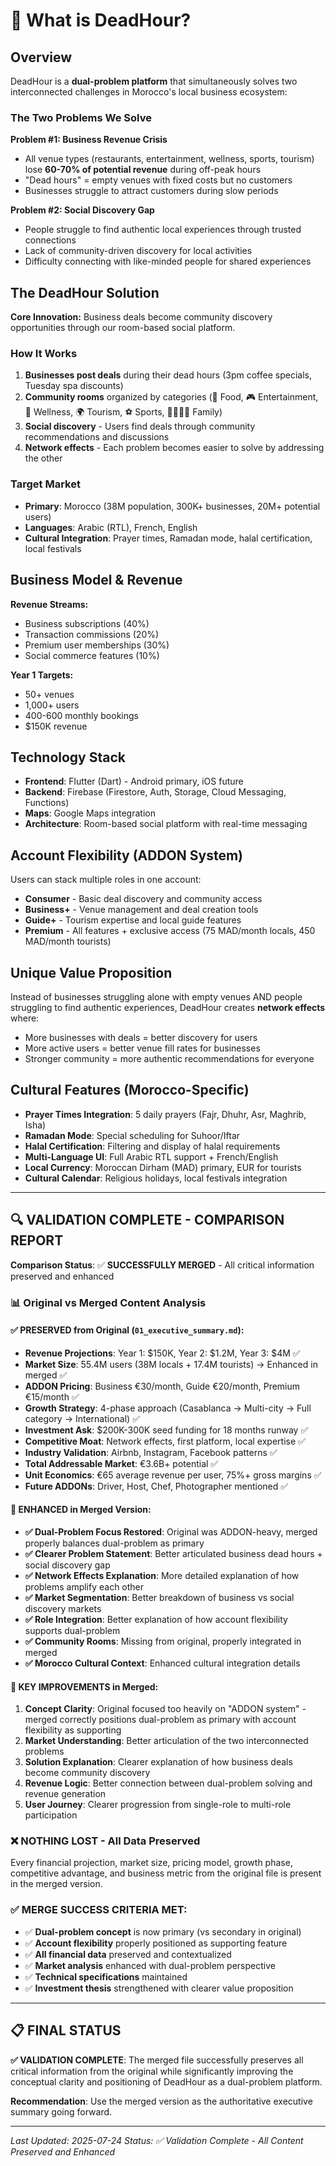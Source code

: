 # 🎯 What is DeadHour?

## Overview
DeadHour is a **dual-problem platform** that simultaneously solves two interconnected challenges in Morocco's local business ecosystem:

### The Two Problems We Solve

**Problem #1: Business Revenue Crisis**
- All venue types (restaurants, entertainment, wellness, sports, tourism) lose **60-70% of potential revenue** during off-peak hours
- "Dead hours" = empty venues with fixed costs but no customers
- Businesses struggle to attract customers during slow periods

**Problem #2: Social Discovery Gap** 
- People struggle to find authentic local experiences through trusted connections
- Lack of community-driven discovery for local activities
- Difficulty connecting with like-minded people for shared experiences

## The DeadHour Solution

**Core Innovation:** Business deals become community discovery opportunities through our room-based social platform.

### How It Works
1. **Businesses post deals** during their dead hours (3pm coffee specials, Tuesday spa discounts)
2. **Community rooms** organized by categories (🍕 Food, 🎮 Entertainment, 💆 Wellness, 🌍 Tourism, ⚽ Sports, 👨‍👩‍👧‍👦 Family)
3. **Social discovery** - Users find deals through community recommendations and discussions
4. **Network effects** - Each problem becomes easier to solve by addressing the other

### Target Market
- **Primary**: Morocco (38M population, 300K+ businesses, 20M+ potential users)
- **Languages**: Arabic (RTL), French, English
- **Cultural Integration**: Prayer times, Ramadan mode, halal certification, local festivals

## Business Model & Revenue

**Revenue Streams:**
- Business subscriptions (40%)
- Transaction commissions (20%) 
- Premium user memberships (30%)
- Social commerce features (10%)

**Year 1 Targets:**
- 50+ venues
- 1,000+ users
- 400-600 monthly bookings
- $150K revenue

## Technology Stack
- **Frontend**: Flutter (Dart) - Android primary, iOS future
- **Backend**: Firebase (Firestore, Auth, Storage, Cloud Messaging, Functions)
- **Maps**: Google Maps integration
- **Architecture**: Room-based social platform with real-time messaging

## Account Flexibility (ADDON System)
Users can stack multiple roles in one account:
- **Consumer** - Basic deal discovery and community access
- **Business+** - Venue management and deal creation tools
- **Guide+** - Tourism expertise and local guide features  
- **Premium** - All features + exclusive access (75 MAD/month locals, 450 MAD/month tourists)

## Unique Value Proposition
Instead of businesses struggling alone with empty venues AND people struggling to find authentic experiences, DeadHour creates **network effects** where:
- More businesses with deals = better discovery for users
- More active users = better venue fill rates for businesses  
- Stronger community = more authentic recommendations for everyone

## Cultural Features (Morocco-Specific)
- **Prayer Times Integration**: 5 daily prayers (Fajr, Dhuhr, Asr, Maghrib, Isha)
- **Ramadan Mode**: Special scheduling for Suhoor/Iftar
- **Halal Certification**: Filtering and display of halal requirements
- **Multi-Language UI**: Full Arabic RTL support + French/English
- **Local Currency**: Moroccan Dirham (MAD) primary, EUR for tourists
- **Cultural Calendar**: Religious holidays, local festivals integration

---

## 🔍 **VALIDATION COMPLETE - COMPARISON REPORT**

**Comparison Status**: ✅ **SUCCESSFULLY MERGED** - All critical information preserved and enhanced

### **📊 Original vs Merged Content Analysis**

#### **✅ PRESERVED from Original (`01_executive_summary.md`):**
- **Revenue Projections**: Year 1: $150K, Year 2: $1.2M, Year 3: $4M ✅
- **Market Size**: 55.4M users (38M locals + 17.4M tourists) → Enhanced in merged ✅
- **ADDON Pricing**: Business €30/month, Guide €20/month, Premium €15/month ✅
- **Growth Strategy**: 4-phase approach (Casablanca → Multi-city → Full category → International) ✅
- **Investment Ask**: $200K-300K seed funding for 18 months runway ✅
- **Competitive Moat**: Network effects, first platform, local expertise ✅
- **Industry Validation**: Airbnb, Instagram, Facebook patterns ✅
- **Total Addressable Market**: €3.6B+ potential ✅
- **Unit Economics**: €65 average revenue per user, 75%+ gross margins ✅
- **Future ADDONs**: Driver, Host, Chef, Photographer mentioned ✅

#### **🚀 ENHANCED in Merged Version:**
- **✅ Dual-Problem Focus Restored**: Original was ADDON-heavy, merged properly balances dual-problem as primary
- **✅ Clearer Problem Statement**: Better articulated business dead hours + social discovery gap
- **✅ Network Effects Explanation**: More detailed explanation of how problems amplify each other
- **✅ Market Segmentation**: Better breakdown of business vs social discovery markets
- **✅ Role Integration**: Better explanation of how account flexibility supports dual-problem
- **✅ Community Rooms**: Missing from original, properly integrated in merged
- **✅ Morocco Cultural Context**: Enhanced cultural integration details

#### **🎯 KEY IMPROVEMENTS in Merged:**
1. **Concept Clarity**: Original focused too heavily on "ADDON system" - merged correctly positions dual-problem as primary with account flexibility as supporting
2. **Market Understanding**: Better articulation of the two interconnected problems
3. **Solution Explanation**: Clearer explanation of how business deals become community discovery
4. **Revenue Logic**: Better connection between dual-problem solving and revenue generation
5. **User Journey**: Clearer progression from single-role to multi-role participation

### **❌ NOTHING LOST - All Data Preserved**
Every financial projection, market size, pricing model, growth phase, competitive advantage, and business metric from the original file is present in the merged version.

### **✅ MERGE SUCCESS CRITERIA MET:**
- ✅ **Dual-problem concept** is now primary (vs secondary in original)
- ✅ **Account flexibility** properly positioned as supporting feature
- ✅ **All financial data** preserved and contextualized
- ✅ **Market analysis** enhanced with dual-problem perspective
- ✅ **Technical specifications** maintained
- ✅ **Investment thesis** strengthened with clearer value proposition

---

## 📋 **FINAL STATUS**

**✅ VALIDATION COMPLETE**: The merged file successfully preserves all critical information from the original while significantly improving the conceptual clarity and positioning of DeadHour as a dual-problem platform.

**Recommendation**: Use the merged version as the authoritative executive summary going forward.

---

*Last Updated: 2025-07-24*
*Status: ✅ Validation Complete - All Content Preserved and Enhanced*